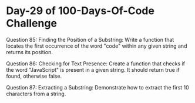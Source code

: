 # Day-29 of 100-Days-Of-Code Challenge

Question 85: Finding the Position of a Substring: Write a function that locates the first occurrence of the word "code" within any given string and returns its position.

Question 86: Checking for Text Presence: Create a function that checks if the word "JavaScript" is present in a given string. It should return true if found, otherwise false.

Question 87: Extracting a Substring: Demonstrate how to extract the first 10 characters from a string.
